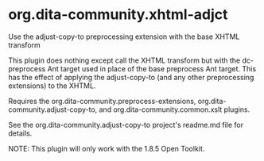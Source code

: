 # org.dita-community.xhtml-adjct
Use the adjust-copy-to preprocessing extension with the base XHTML transform

This plugin does nothing except call the XHTML transform but with the dc-preprocess
Ant target used in place of the base preprocess Ant target. This has the effect
of applying the adjust-copy-to (and any other preprocessing extensions) to 
the XHTML.

Requires the org.dita-community.preprocess-extensions, org.dita-community.adjust-copy-to,
and org.dita-community.common.xslt plugins.

See the org.dita-community.adjust-copy-to project's readme.md file for details.

NOTE: This plugin will only work with the 1.8.5 Open Toolkit.